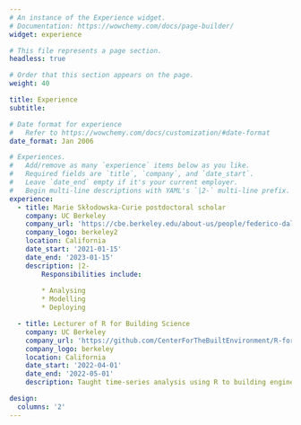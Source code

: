 ```yaml
---
# An instance of the Experience widget.
# Documentation: https://wowchemy.com/docs/page-builder/
widget: experience

# This file represents a page section.
headless: true

# Order that this section appears on the page.
weight: 40

title: Experience
subtitle:

# Date format for experience
#   Refer to https://wowchemy.com/docs/customization/#date-format
date_format: Jan 2006

# Experiences.
#   Add/remove as many `experience` items below as you like.
#   Required fields are `title`, `company`, and `date_start`.
#   Leave `date_end` empty if it's your current employer.
#   Begin multi-line descriptions with YAML's `|2-` multi-line prefix.
experience:
  - title: Marie Skłodowska-Curie postdoctoral scholar
    company: UC Berkeley
    company_url: 'https://cbe.berkeley.edu/about-us/people/federico-dallo/'
    company_logo: berkeley2
    location: California
    date_start: '2021-01-15'
    date_end: '2023-01-15'
    description: |2-
        Responsibilities include:
        
        * Analysing
        * Modelling
        * Deploying

  - title: Lecturer of R for Building Science
    company: UC Berkeley
    company_url: 'https://github.com/CenterForTheBuiltEnvironment/R-for-Building-Science'
    company_logo: berkeley
    location: California
    date_start: '2022-04-01'
    date_end: '2022-05-01'
    description: Taught time-series analysis using R to building engineers.

design:
  columns: '2'
---
```

